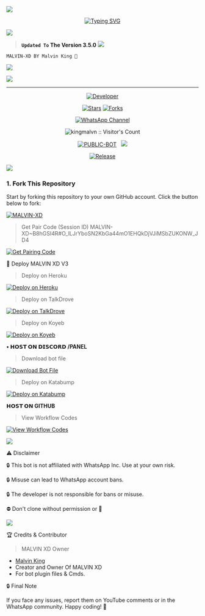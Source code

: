 <a><img src='https://i.imgur.com/LyHic3i.gif'/>

<p align="center"> 
  <p align="center">
  <a href="https://git.io/typing-svg"><img src="https://readme-typing-svg.demolab.com?font=Bungee+Shade&size=25&pause=1000&background=FF000000&width=435&lines=THIS+IS+MALVIN+XD+V3 ❤️+;MALVIN-+XD-+V3 🎉;CREATED+BY+MALVIN-KING 🤴" alt="Typing SVG" /></a>
  </p>
  
<a><img src='https://i.imgur.com/LyHic3i.gif'/>

> **`Updated To` The Version 3.5.0**
<a><img src='https://i.imgur.com/LyHic3i.gif'/>

```
MALVIN-XD BY Malvin King 🩵
```

 <a><img src='https://i.imgur.com/LyHic3i.gif'/>

<a><img src='https://files.catbox.moe/2prjby.jpg'/></a>

---

<p align="center">
  <a href="https://github.com/kingmalvn"><img title="Developer" src="https://img.shields.io/badge/Author-Malvin%20King-FF7604.svg?style=big-square&logo=github" /></a>
</p>

<p align="center">
<a href="https://github.com/kingmalvn/MALVIN-XD/stargazers/"><img title="Stars" src="https://img.shields.io/github/stars/kingmalvn/MALVIN-XD?color=blue&style=flat-square"></a>
<a href="https://github.com/kingmalvn/MALVIN-XD/network/members"><img title="Forks" src="https://img.shields.io/github/forks/kingmalvn/MALVIN-XD?color=blue&style=flat-square"></a>
<div align="center">
  
[![WhatsApp Channel](https://img.shields.io/badge/Join-WhatsApp%20Channel-FF00F8?style=big-square&logo=whatsapp)](https://whatsapp.com/channel/0029Vac8SosLY6d7CAFndv3Z)
</div>

 <p align="center"><img src="https://profile-counter.glitch.me/{MALVIN-XD}/count.svg" alt="kingmalvn :: Visitor's Count" old_src="https://profile-counter.glitch.me/{kingmalvn}/count.svg" /></p>


<p align="center">
<a href="https://github.com/kingmalvn/MALVIN-XD"><img title="PUBLIC-BOT" src="https://img.shields.io/static/v1?label=Language&message=English&style=square&color=darkblue"></a> &nbsp;
  <img src="https://komarev.com/ghpvc/?username=MALVIN-XD&label=VIEWS&style=square&color=blue" />
</p>
</p> 

<p align="center">
  <a href="https://github.com/kingmalvn/MALVIN-XD"><img title="Release" src="https://img.shields.io/badge/Release-beta%20v3.5.0-cyan.svg?style=for-the-badge&logo=appveyor" /></a>
</p>
 <a><img src='https://i.imgur.com/LyHic3i.gif'/>

### 1. Fork This Repository

Start by forking this repository to your own GitHub account. Click the button below to fork:

  <a href="https://github.com/kingmalvn/MALVIN-XD/fork"><img title="MALVIN-XD" src="https://img.shields.io/badge/FORK-MALVIN XD-h?color=green&style=for-the-badge&logo=stackshare"></a>

> Get Pair Code (Session ID)
MALVIN-XD~B8hGSI4R#O_lLJrYboSN2KbGa44mO1EHQkDjVJiMSbZUKONW_JD4


<p align="left">  
<a href='https://malvin-pair-code-xzcb.onrender.com/' target="_blank"><img alt='Get Pairing Code' src='https://img.shields.io/badge/Get%20Pairing%20Code-B700FB?style=for-the-badge&logo=codefactor&logoColor=white'/></a>  
</p>  


🚀 Deploy MALVIN XD V3

> Deploy on Heroku



<p align="left">  
<a href='https://dashboard.heroku.com/new?template=https://github.com/kingmalvn/MALVIN-XD1/tree/main' target="_blank"><img alt='Deploy on Heroku' src='https://img.shields.io/badge/Deploy%20on-Heroku-FF004D?style=for-the-badge&logo=heroku&logoColor=white'/></a>  
</p>

> Deploy on TalkDrove



<p align="left">  
<a href='https://host.talkdrove.com/dashboard/select-bot/prepare-deployment?botId=17' target="_blank"><img alt='Deploy on TalkDrove' src='https://img.shields.io/badge/Deploy%20on-TaikDrove-6971FF?style=for-the-badge&logo=google-cloud&logoColor=white'/></a>  
</p>

> Deploy on Koyeb



<p align="left">  
<a href='https://app.koyeb.com/services/deploy?type=git&repository=kingmalvn/MALVIN-XD1&ports=3000' target="_blank"><img alt='Deploy on Koyeb' src='https://img.shields.io/badge/Deploy%20on-Koyeb-FF009D?style=for-the-badge&logo=koyeb&logoColor=white'/></a>  
</p>

**• 𝗛𝗢𝗦𝗧 𝗢𝗡 𝗗𝗜𝗦𝗖𝗢𝗥𝗗 /PANEL**

> Download bot file



<p align="left">  
<a href='https://github.com/kingmalvn/MALVIN-XD1/archive/refs/heads/main.zip' target="_blank"><img alt='Download Bot File'                                  src='https://img.shields.io/badge/Download%20Bot-file-FF009D?style=for-the-badge&logo=github&logoColor=white'/></a>  
</p>

> Deploy on Katabump 



<p align="left">  
<a href='https://dashboard.katabump.com/auth/login#203630' target="_blank"><img alt='Deploy on Katabump' src='https://img.shields.io/badge/Deploy%20on-Katabump-FF009D?style=for-the-badge&logo=katabump&logoColor=white'/></a>  
</p>

 **𝗛𝗢𝗦𝗧 𝗢𝗡 GITHUB**
 
> View Workflow Codes


<p align="left">  
<a href="https://whatsapp.com/channel/0029Vac8SosLY6d7CAFndv3Z" target="_blank"><img alt='View Workflow Codes' src='https://img.shields.io/badge/View-Workflow%20Codes-FF0076?style=for-the-badge&logo=githubactions&logoColor=white'/></a>  
</p>  
 <a><img src='https://i.imgur.com/LyHic3i.gif'/>


  
⚠️ Disclaimer

🔒 This bot is not affiliated with WhatsApp Inc. Use at your own risk.

🔒 Misuse can lead to WhatsApp account bans.

🔒 The developer is not responsible for bans or misuse.

⛔️ Don't clone without permission or 👾

 <a><img src='https://i.imgur.com/LyHic3i.gif'/>

🏆 Credits & Contributor
> MALVIN XD Owner 
- [Malvin King](https://github.com/kingmalvn)
- Creator and Owner Of MALVIN XD
- For bot plugin files & Cmds.
  



🔒 Final Note

If you face any issues, report them on YouTube comments or in the WhatsApp community.
Happy coding! 🚀 
